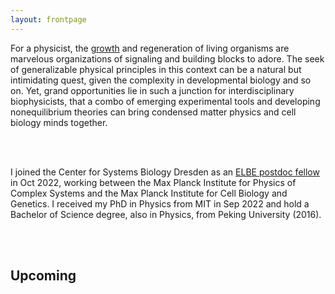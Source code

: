 ```yaml
---
layout: frontpage
---
```

<head>
<meta name="google-site-verification" content="tQTkntqf--gRoUTY2bDEMEVCEDTUDNGSliP75jh6fwY" />
<style>
.center {
  text-align: center;
}
</style>
</head>

<body> 

For a physicist, the <a href="https://www.pnas.org/doi/10.1073/pnas.2104191118#sm01">growth</a> and <a hef="https://movie.rupress.org/video/10.1083/jcb.201203154/video-1">regeneration</a> of living organisms are marvelous organizations of signaling and building blocks to adore. The seek of generalizable physical principles in this context can be a natural but intimidating quest, given the complexity in developmental biology and so on. Yet, grand opportunities lie in such a junction for interdisciplinary biophysicists, that a combo of emerging experimental tools and developing nonequilibrium theories can bring condensed matter physics and cell biology minds together.

<br><br>

I joined the Center for Systems Biology Dresden as an <a href="https://www.csbdresden.de/join-us/as-a-postdoc/">ELBE postdoc fellow</a> in Oct 2022, working between the Max Planck Institute for Physics of Complex Systems and the Max Planck Institute for Cell Biology and Genetics. I received my PhD in Physics from MIT in Sep 2022 and hold a Bachelor of Science degree, also in Physics, from Peking University (2016).

<!-- I worked on the protein patterning process in dividing starfish eggs and more recently wound healing response in zebrafish. My research interest lies in understanding the organization principles of information-transmitting biological processes. -->

<!-- Combining tools of experiments, theory-driven analyses and numerical simulations, I took the sea star (<i>P. Miniata</i>) egg cell as a model system and studied <a href="\proj-turbulence.html">the organization principle of a developmental signaling process from a topological point of view</a>. Motivated by the information-processing nature of the biological process, we also explored and established <a href="\proj-braiding.html">the close correspondence between information loss and the topologically-significant braiding dynamics</a>. On the tool development perspective, I have designed and implemented <a href="\proj-optogenetics.html">an optogenetics system in the sea star egg cell to harness controllability in the mechanochemical machinery</a>. In the future I plan to continue pursuit on this line of research interest, <a href="\research-page.html#future">potentially in more sophisciated biological and physical settings.</a> -->

<br><br>

</body>

## Upcoming

<!-- ### Mar 19, 2021
I'm giving a talk at 2021 APS (virtual) on the braiding project: <a href="https://meetings.aps.org/Meeting/MAR21/Session/Y11.12">(Session Y11) Mechanics of Cells and Tissues VI</a>.
### Mar 17, 2021
My colleague and collaborator, Yu-Chen Chao @Harvard SEAS is giving a talk at 2021 APS (virtual) on the pattern-energentics project: <a href="https://meetings.aps.org/Meeting/MAR21/Session/M11.9">(Session M11) Mechanics of Cells and Tissues III</a>.
### Jan 5, 2021
My collaborator, Jan Totz @MIT Math is giving a talk on our braiding project at <a href="https://www.chem.fsu.edu/~steinbock/Nonlin21Program.html.">2021 Nonlinear Dynamics in STEM Symposium</a>!  -->


<!--Text can be **bold**, _italic_, or ~~strikethrough~~.

There should be whitespace between paragraphs.

There should be whitespace between paragraphs. We recommend including a README, or a file with information about your project.-->


<!--


# Header 1

This is a normal paragraph following a header. GitHub is a code hosting platform for version control and collaboration. It lets you and others work together on projects from anywhere.

## Header 2

> This is a blockquote following a header.
>
> When something is important enough, you do it even if the odds are not in your favor.

### Header 3

```js
// Javascript code with syntax highlighting.
var fun = function lang(l) {
  dateformat.i18n = require('./lang/' + l)
  return true;
}
```

```ruby
# Ruby code with syntax highlighting
GitHubPages::Dependencies.gems.each do |gem, version|
  s.add_dependency(gem, "= #{version}")
end
```

#### Header 4

*   This is an unordered list following a header.
*   This is an unordered list following a header.
*   This is an unordered list following a header.

##### Header 5

1.  This is an ordered list following a header.
2.  This is an ordered list following a header.
3.  This is an ordered list following a header.

###### Header 6

| head1        | head two          | three |
|:-------------|:------------------|:------|
| ok           | good swedish fish | nice  |
| out of stock | good and plenty   | nice  |
| ok           | good `oreos`      | hmm   |
| ok           | good `zoute` drop | yumm  |

### There's a horizontal rule below this.

* * *

### Here is an unordered list:

*   Item foo
*   Item bar
*   Item baz
*   Item zip

### And an ordered list:

1.  Item one
1.  Item two
1.  Item three
1.  Item four

### And a nested list:

- level 1 item
  - level 2 item
  - level 2 item
    - level 3 item
    - level 3 item
- level 1 item
  - level 2 item
  - level 2 item
  - level 2 item
- level 1 item
  - level 2 item
  - level 2 item
- level 1 item

### Small image

![Octocat](https://github.githubassets.com/images/icons/emoji/octocat.png)

### Large image

![Branching](https://guides.github.com/activities/hello-world/branching.png)


### Definition lists can be used with HTML syntax.

<dl>
<dt>Name</dt>
<dd>Godzilla</dd>
<dt>Born</dt>
<dd>1952</dd>
<dt>Birthplace</dt>
<dd>Japan</dd>
<dt>Color</dt>
<dd>Green</dd>
</dl>

```
Long, single-line code blocks should not wrap. They should horizontally scroll if they are too long. This line should be long enough to demonstrate this.
```

```
The final element.
```
-->